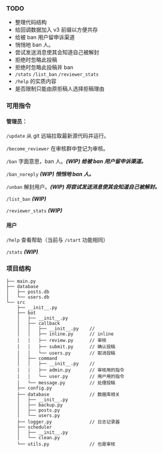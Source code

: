 ### TODO
- 整理代码结构
- 给回调数据加入 v3 前缀以方便共存
- 给被 ban 用户留申诉渠道
- 悄悄地 ban 人。
- 尝试发送消息使其会知道自己被解封
- 拒绝时忽略此投稿
- 拒绝时忽略此投稿并 ban
- `/stats` `/list_ban` `/reviewer_stats`
- `/help` 的实质内容
- 是否限制只能由原拒稿人选择拒稿理由

### 可用指令
#### 管理员：
`/update` 从 git 远端拉取最新源代码并运行。

`/become_reviewer` 在审核群中登记为审核。

`/ban` 字面意思，ban 人。***(WIP) 给被 ban 用户留申诉渠道。***

`/ban_noreply` ***(WIP) 悄悄地 ban 人。***

`/unban` 解封用户。***(WIP) 将尝试发送消息使其会知道自己被解封。***

`/list_ban` ***(WIP)***

`/reviewer_stats` ***(WIP)***

#### 用户
`/help` 查看帮助（当前与 `/start` 功能相同）

`/stats` ***(WIP)***


### 项目结构
```plaintext
├── main.py
├── database
│   ├── posts.db
│   └── users.db
└── src
    ├── __init__.py
    ├── bot
    │   ├── __init__.py
    │   ├── callback
    │   │   ├── __init__.py    //
    │   │   ├── inline.py      // inline
    │   │   ├── review.py      // 审核
    │   │   ├── submit.py      // 确认投稿
    │   │   └── users.py       // 取消投稿
    │   ├── command
    │   │   ├── __init__.py    //
    │   │   ├── admin.py       // 审核用的指令
    │   │   └── user.py        // 用户用的指令
    │   └── message.py         // 处理投稿
    ├── config.py
    ├── database               // 数据库相关
    │   ├── __init__.py
    │   ├── backup.py
    │   ├── posts.py
    │   └── users.py
    ├── logger.py              // 日志记录器
    ├── scheduler
    │   ├── __init__.py
    │   └── clean.py
    └── utils.py               // 也是审核
```